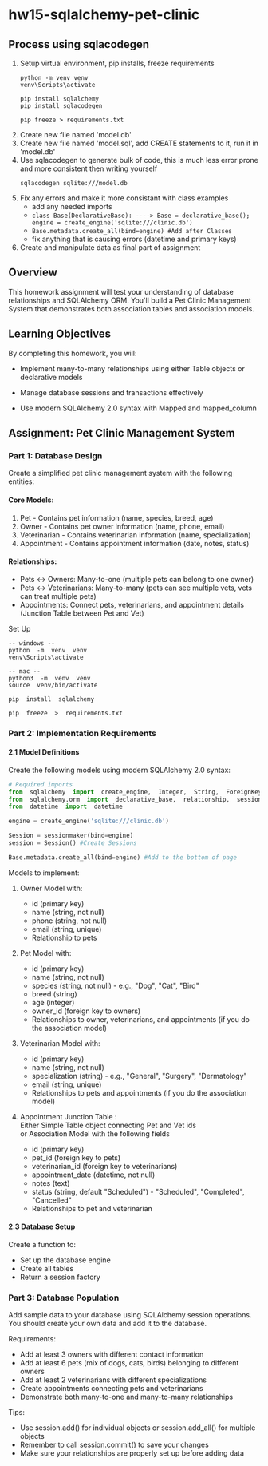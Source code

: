 # hw15-sqlalchemy-pet-clinic

Process using sqlacodegen
-------------------
1. Setup virtual environment, pip installs, freeze requirements
    ```shell
    python -m venv venv
    venv\Scripts\activate

    pip install sqlalchemy
    pip install sqlacodegen

    pip freeze > requirements.txt
    ```
2. Create new file named 'model.db'
3. Create new file named 'model.sql', add CREATE statements to it, run it in 'model.db'
4. Use sqlacodegen to generate bulk of code, this is much less error prone and more consistent then writing yourself
    ```shell
    sqlacodegen sqlite:///model.db
    ```
5. Fix any errors and make it more consistant with class examples
    - add any needed imports
    - ```class Base(DeclarativeBase): ----> Base = declarative_base(); engine = create_engine('sqlite:///clinic.db')```
    - ```Base.metadata.create_all(bind=engine) #Add after Classes```
    - fix anything that is causing errors (datetime and primary keys)
6. Create and manipulate data as final part of assignment



Overview
-------------------

This homework assignment will test your understanding of database relationships and SQLAlchemy ORM. You'll build a Pet Clinic Management System that demonstrates both association tables and association models.

Learning Objectives
-------------------

By completing this homework, you will:

-   Implement many-to-many relationships using either Table objects or declarative models

-   Manage database sessions and transactions effectively

-   Use modern SQLAlchemy 2.0 syntax with Mapped and mapped_column


Assignment: Pet Clinic Management System
----------------------------------------

### Part 1: Database Design

Create a simplified pet clinic management system with the following entities:

#### Core Models:

1.  Pet - Contains pet information (name, species, breed, age)
2.  Owner - Contains pet owner information (name, phone, email)
3.  Veterinarian - Contains veterinarian information (name, specialization)
4.  Appointment - Contains appointment information (date, notes, status)

#### Relationships:

-   Pets ↔ Owners: Many-to-one (multiple pets can belong to one owner)
-   Pets ↔ Veterinarians: Many-to-many (pets can see multiple vets, vets can treat multiple pets)
-   Appointments: Connect pets, veterinarians, and appointment details (Junction Table between Pet and Vet)

Set Up

```shell
-- windows --
python  -m  venv  venv
venv\Scripts\activate

-- mac --
python3  -m  venv  venv
source  venv/bin/activate

pip  install  sqlalchemy

pip  freeze  >  requirements.txt
```
### Part 2: Implementation Requirements

#### 2.1 Model Definitions

Create the following models using modern SQLAlchemy 2.0 syntax:

```python
# Required imports
from  sqlalchemy  import  create_engine,  Integer,  String,  ForeignKey,  DateTime,  Table,  Column
from  sqlalchemy.orm  import  declarative_base,  relationship,  sessionmaker,  Mapped,  mapped_column
from  datetime  import  datetime

engine = create_engine('sqlite:///clinic.db')

Session = sessionmaker(bind=engine)
session = Session() #Create Sessions

Base.metadata.create_all(bind=engine) #Add to the bottom of page
```

Models to implement:

1.  Owner Model with:

    -   id (primary key)
    -   name (string, not null)
    -   phone (string, not null)
    -   email (string, unique)
    -   Relationship to pets

2.  Pet Model with:

    -   id (primary key)
    -   name (string, not null)
    -   species (string, not null) - e.g., "Dog", "Cat", "Bird"
    -   breed (string)
    -   age (integer)
    -   owner_id (foreign key to owners)
    -   Relationships to owner, veterinarians, and appointments (if you do the association model)

3.  Veterinarian Model with:

    -   id (primary key)
    -   name (string, not null)
    -   specialization (string) - e.g., "General", "Surgery", "Dermatology"
    -   email (string, unique)
    -   Relationships to pets and appointments (if you do the association model)

4.  Appointment Junction Table :\
    Either Simple Table object connecting Pet and Vet ids\
    or Association Model with the following fields

    -   id (primary key)
    -   pet_id (foreign key to pets)
    -   veterinarian_id (foreign key to veterinarians)
    -   appointment_date (datetime, not null)
    -   notes (text)
    -   status (string, default "Scheduled") - "Scheduled", "Completed", "Cancelled"
    -   Relationships to pet and veterinarian

#### 2.3 Database Setup

Create a function to:

-   Set up the database engine
-   Create all tables
-   Return a session factory

### Part 3: Database Population

Add sample data to your database using SQLAlchemy session operations. You should create your own data and add it to the database.

Requirements:

-   Add at least 3 owners with different contact information
-   Add at least 6 pets (mix of dogs, cats, birds) belonging to different owners
-   Add at least 2 veterinarians with different specializations
-   Create appointments connecting pets and veterinarians
-   Demonstrate both many-to-one and many-to-many relationships

Tips:

-   Use session.add() for individual objects or session.add_all() for multiple objects
-   Remember to call session.commit() to save your changes
-   Make sure your relationships are properly set up before adding data
